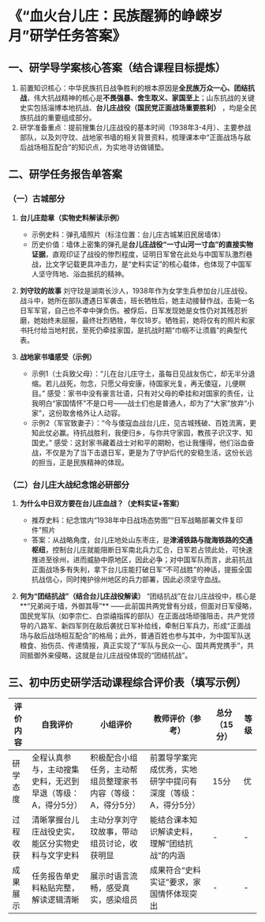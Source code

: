 # 《“血火台儿庄：民族醒狮的峥嵘岁月”研学任务答案》
## 一、研学导学案核心答案（结合课程目标提炼）
1. 前置知识核心：中华民族抗日战争胜利的根本原因是**全民族万众一心、团结抗战**，伟大抗战精神的核心是**不畏强暴、舍生取义、家国至上**；山东抗战的关键史实包括淄博本地抗战、**台儿庄战役（国民党正面战场重要胜利）** ，均是全民族抗战的重要组成部分。
2. 研学准备重点：提前搜集台儿庄战役的基本时间（1938年3-4月）、主要参战部队，以及刘守玟、战地家书墙的相关背景资料，梳理课本中“正面战场与敌后战场相互配合”的知识点，为实地寻访做铺垫。


## 二、研学任务报告单答案
### （一）古城部分
1. **台儿庄勋章（实物史料解读示例）**
   - 示例史料：弹孔墙照片（标注位置：台儿庄古城某旧民居墙体）
   - 历史价值：墙体上密集的弹孔是**台儿庄战役“一寸山河一寸血”的直接实物证据**，直观印证了战役的惨烈程度，证明日军曾在此处与中国军队激烈巷战，比文字记载更具冲击力，是“史料实证”的核心载体，也体现了中国军人坚守阵地、浴血抵抗的精神。

2. **刘守玟的故事**
   刘守玟是湖南长沙人，1938年作为女学生兵参加台儿庄战役。战斗中，她所在部队遭遇日军袭击，班长牺牲后，她主动接替作战，击毙一名日军军官，自己也不幸中弹负伤。被俘后，日军发现她是女性仍对其残忍折磨，她始终未屈服，最终壮烈牺牲，年仅18岁。牺牲前，她将仅有的照片和家书托付给当地村民，至死仍牵挂家国，是抗战时期“巾帼不让须眉”的典型代表。

3. **战地家书墙感受（示例）**
   - 示例1（士兵致父母）：“儿在台儿庄守土，虽每日见战友伤亡，却无半分退缩。若儿战死，勿念，只愿父母安康，待国家光复，再无倭寇，儿便瞑目。” 感受：家书中没有豪言壮语，只有对父母的牵挂和对国家的责任，让我明白“家国情怀”不是口号——战士们也是普通人，却为了“大家”放弃“小家”，这份取舍格外让人动容。
   - 示例2（军官致妻子）：“今与倭寇血战台儿庄，见古城残破、百姓流离，更知此仗必赢。待抗战胜利，我便归乡，与你共守家园，教孩子识汉字、知国史。” 感受：这封家书藏着战士对和平的期盼，也让我懂得，他们浴血奋战，不仅是为了当下击退日军，更是为了守护后代的安稳生活，这份长远的担当，正是民族精神的体现。

### （二）台儿庄大战纪念馆必研部分
1. **为什么中日双方要在台儿庄血战？（史料实证+答案）**
   - 推荐史料：纪念馆内“1938年中日战场态势图”“日军战略部署文件复印件”照片
   - 答案：从战略角度，台儿庄地处山东枣庄，是**津浦铁路与陇海铁路的交通枢纽**，控制台儿庄就能阻断日军南北兵力汇合，日军若占领此处，可快速推进至徐州，进而威胁中原地区，因此必争；对中国军队而言，此前抗战正面战场多有失利，拿下台儿庄能打破日军“不可战胜”的神话，提振全国抗战信心，同时掩护徐州地区的兵力部署，因此必须坚守血战。

2. **何为“团结抗战”（结合台儿庄战役解读）**
   “团结抗战”在台儿庄战役中，核心是**“兄弟阋于墙，外御其辱”** ——此前国共两党曾有分歧，但面对日军侵略，国民党军队（如李宗仁、白崇禧指挥的部队）在正面战场顽强阻击，共产党领导的八路军、新四军则在敌后袭扰日军补给线，牵制日军兵力，形成“正面战场与敌后战场相互配合”的格局；此外，普通百姓也参与其中，为中国军队送粮食、抬伤员、传递情报，真正实现了“军队与民众一心、国共两党携手”，共同抵御外来侵略，这就是台儿庄战役体现的“团结抗战”。


## 三、初中历史研学活动课程综合评价表（填写示例）
| 评价内容       | 自我评价                | 小组评价                | 教师评价（参考）        | 总分（15分） | 等级 |
|----------------|-------------------------|-------------------------|-------------------------|--------------|------|
| 研学态度       | 全程认真参与，主动搜集史料，无迟到早退（等级：A，得分5分） | 积极配合小组任务，主动帮组员整理家书内容（等级：A，得分5分） | 前置导学案完成优秀，实地研学中提问有深度（等级：A，得分5分） | 15分         | 优   |
| 过程收获       | 清晰掌握台儿庄战役史实，能区分实物史料与文字史料 | 主动分享刘守玟故事，带动组员讨论，收获明显 | 能结合课本知识解读史料，理解“团结抗战”的内涵 | -            | -    |
| 成果展示       | 任务报告单史料粘贴完整，解读逻辑清晰 | 展示时语言流畅，感受真实，感染组员 | 成果符合“史料实证”要求，家国情怀体现突出 | -            | -    |

